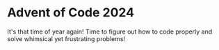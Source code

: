 Advent of Code 2024
===================

It's that time of year again! Time to figure out how to code properly and solve
whimsical yet frustrating problems!
